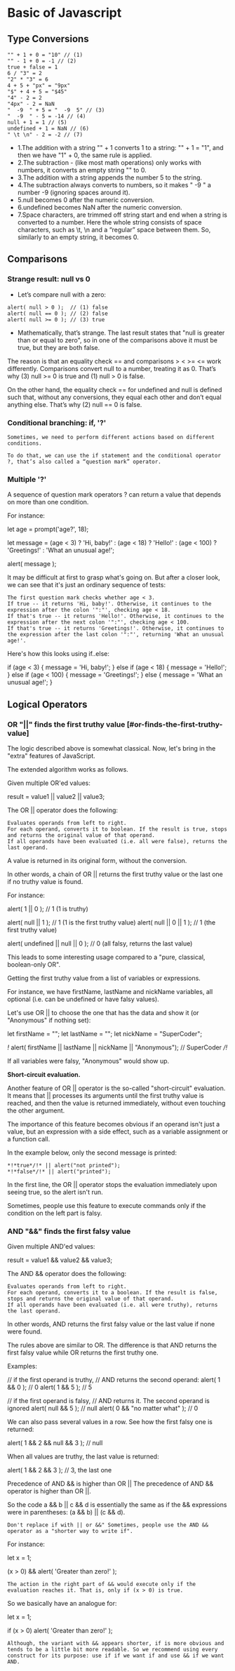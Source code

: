 # Basic of Javascript
## Type Conversions
```
"" + 1 + 0 = "10" // (1)
"" - 1 + 0 = -1 // (2)
true + false = 1
6 / "3" = 2
"2" * "3" = 6
4 + 5 + "px" = "9px"
"$" + 4 + 5 = "$45"
"4" - 2 = 2
"4px" - 2 = NaN
"  -9  " + 5 = "  -9  5" // (3)
"  -9  " - 5 = -14 // (4)
null + 1 = 1 // (5)
undefined + 1 = NaN // (6)
" \t \n" - 2 = -2 // (7)
```

* 1.The addition with a string "" + 1 converts 1 to a string: "" + 1 = "1", 
    and then we have "1" + 0, the same rule is applied.
* 2.The subtraction - (like most math operations) only works with numbers, 
    it converts an empty string "" to 0.
* 3.The addition with a string appends the number 5 to the string.
* 4.The subtraction always converts to numbers, so it makes " -9 " a number -9 (ignoring spaces around it).
* 5.null becomes 0 after the numeric conversion.
* 6.undefined becomes NaN after the numeric conversion.
* 7.Space characters, are trimmed off string start and end when a string is converted to a number. 
    Here the whole string consists of space characters, such as \t, \n and a “regular” space between them. 
    So, similarly to an empty string, it becomes 0.

## Comparisons
 ### Strange result: null vs 0
* Let’s compare null with a zero:
```
alert( null > 0 );  // (1) false
alert( null == 0 ); // (2) false
alert( null >= 0 ); // (3) true
```
* Mathematically, that’s strange. The last result states that "null is greater than or equal to zero", so in one of the comparisons above it must be true, but they are both false.

The reason is that an equality check == and comparisons > < >= <= work differently. Comparisons convert null to a number, treating it as 0. That’s why (3) null >= 0 is true and (1) null > 0 is false.

 On the other hand, the equality check == for undefined and null is defined such that, without any conversions, they equal each other and don’t equal anything else. That’s why (2) null == 0 is false.

### Conditional branching: if, '?'

    Sometimes, we need to perform different actions based on different conditions.

    To do that, we can use the if statement and the conditional operator ?, that’s also called a “question mark” operator.

### Multiple '?'

A sequence of question mark operators ? can return a value that depends on more than one condition.

For instance:

let age = prompt('age?', 18);

let message = (age < 3) ? 'Hi, baby!' :
  (age < 18) ? 'Hello!' :
  (age < 100) ? 'Greetings!' :
  'What an unusual age!';

alert( message );

It may be difficult at first to grasp what's going on. But after a closer look, we can see that it's just an ordinary sequence of tests:

    The first question mark checks whether age < 3.
    If true -- it returns 'Hi, baby!'. Otherwise, it continues to the expression after the colon '":"', checking age < 18.
    If that's true -- it returns 'Hello!'. Otherwise, it continues to the expression after the next colon '":"', checking age < 100.
    If that's true -- it returns 'Greetings!'. Otherwise, it continues to the expression after the last colon '":"', returning 'What an unusual age!'.

Here's how this looks using if..else:

if (age < 3) {
  message = 'Hi, baby!';
} else if (age < 18) {
  message = 'Hello!';
} else if (age < 100) {
  message = 'Greetings!';
} else {
  message = 'What an unusual age!';
}

## Logical Operators
### OR "||" finds the first truthy value [#or-finds-the-first-truthy-value]

The logic described above is somewhat classical. Now, let's bring in the "extra" features of JavaScript.

The extended algorithm works as follows.

Given multiple OR'ed values:

result = value1 || value2 || value3;

The OR || operator does the following:

    Evaluates operands from left to right.
    For each operand, converts it to boolean. If the result is true, stops and returns the original value of that operand.
    If all operands have been evaluated (i.e. all were false), returns the last operand.

A value is returned in its original form, without the conversion.

In other words, a chain of OR || returns the first truthy value or the last one if no truthy value is found.

For instance:

alert( 1 || 0 ); // 1 (1 is truthy)

alert( null || 1 ); // 1 (1 is the first truthy value)
alert( null || 0 || 1 ); // 1 (the first truthy value)

alert( undefined || null || 0 ); // 0 (all falsy, returns the last value)

This leads to some interesting usage compared to a "pure, classical, boolean-only OR".

Getting the first truthy value from a list of variables or expressions.

 For instance, we have firstName, lastName and nickName variables, all optional (i.e. can be undefined or have falsy values).

 Let's use OR || to choose the one that has the data and show it (or "Anonymous" if nothing set):

 let firstName = "";
 let lastName = "";
 let nickName = "SuperCoder";

*!*
  alert( firstName || lastName || nickName || "Anonymous"); // SuperCoder
*/!*

If all variables were falsy, "Anonymous" would show up.

**Short-circuit evaluation.**

Another feature of OR || operator is the so-called "short-circuit" evaluation.
It means that || processes its arguments until the first truthy value is reached, and then the value is returned immediately, without even touching the other argument.

The importance of this feature becomes obvious if an operand isn't just a value, but an expression with a side effect, such as a variable assignment or a function call.

In the example below, only the second message is printed:

    *!*true*/!* || alert("not printed");
    *!*false*/!* || alert("printed");
In the first line, the OR || operator stops the evaluation immediately upon seeing true, so the alert isn't run.

Sometimes, people use this feature to execute commands only if the condition on the left part is falsy.

### AND "&&" finds the first falsy value

Given multiple AND'ed values:

result = value1 && value2 && value3;

The AND && operator does the following:

    Evaluates operands from left to right.
    For each operand, converts it to a boolean. If the result is false, stops and returns the original value of that operand.
    If all operands have been evaluated (i.e. all were truthy), returns the last operand.

In other words, AND returns the first falsy value or the last value if none were found.

The rules above are similar to OR. The difference is that AND returns the first falsy value while OR returns the first truthy one.

Examples:

// if the first operand is truthy,
// AND returns the second operand:
alert( 1 && 0 ); // 0
alert( 1 && 5 ); // 5

// if the first operand is falsy,
// AND returns it. The second operand is ignored
alert( null && 5 ); // null
alert( 0 && "no matter what" ); // 0

We can also pass several values in a row. See how the first falsy one is returned:

alert( 1 && 2 && null && 3 ); // null

When all values are truthy, the last value is returned:

alert( 1 && 2 && 3 ); // 3, the last one

Precedence of AND && is higher than OR || The precedence of AND && operator is higher than OR ||.

So the code a && b || c && d is essentially the same as if the && expressions were in parentheses: (a && b) || (c && d).

    Don't replace if with || or &&" Sometimes, people use the AND && operator as a "shorter way to write if".

For instance:

let x = 1;

(x > 0) && alert( 'Greater than zero!' );

    The action in the right part of && would execute only if the evaluation reaches it. That is, only if (x > 0) is true.

So we basically have an analogue for:

let x = 1;

if (x > 0) alert( 'Greater than zero!' );

    Although, the variant with && appears shorter, if is more obvious and tends to be a little bit more readable. So we recommend using every construct for its purpose: use if if we want if and use && if we want AND.
